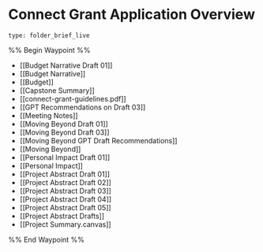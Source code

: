 # Connect Grant Application Overview
 
```ccard
type: folder_brief_live
```
 
%% Begin Waypoint %%
- [[Budget Narrative Draft 01]]
- [[Budget Narrative]]
- [[Budget]]
- [[Capstone Summary]]
- [[connect-grant-guidelines.pdf]]
- [[GPT Recommendations on Draft 03]]
- [[Meeting Notes]]
- [[Moving Beyond Draft 01]]
- [[Moving Beyond Draft 03]]
- [[Moving Beyond GPT Draft Recommendations]]
- [[Moving Beyond]]
- [[Personal Impact Draft 01]]
- [[Personal Impact]]
- [[Project Abstract Draft 01]]
- [[Project Abstract Draft 02]]
- [[Project Abstract Draft 03]]
- [[Project Abstract Draft 04]]
- [[Project Abstract Draft 05]]
- [[Project Abstract Drafts]]
- [[Project Summary.canvas]]

%% End Waypoint %%